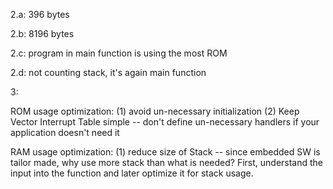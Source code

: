 2.a: 396 bytes

2.b: 8196 bytes

2.c: program in main function is using the most ROM

2.d: not counting stack, it's again main function

3:

ROM usage optimization:
(1) avoid un-necessary initialization
(2) Keep Vector Interrupt Table simple -- don't define un-necessary handlers if your application doesn't need it


RAM usage optimization:
(1) reduce size of Stack -- since embedded SW is tailor made, why use more stack than what is needed? First, understand the input into the function
and later optimize it for stack usage.